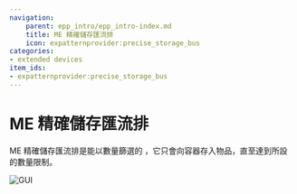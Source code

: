 ```yaml
---
navigation:
    parent: epp_intro/epp_intro-index.md
    title: ME 精確儲存匯流排
    icon: expatternprovider:precise_storage_bus
categories:
- extended devices
item_ids:
- expatternprovider:precise_storage_bus
---
```


# ME 精確儲存匯流排

<GameScene zoom="8" background="transparent">
  <ImportStructure src="../structure/cable_precise_storage_bus.snbt"></ImportStructure>
</GameScene>

ME 精確儲存匯流排是能以數量篩選的 <ItemLink id="ae2:storage_bus" />，它只會向容器存入物品，直至達到所設的數量限制。

![GUI](../pic/pre_storage_bus.png)
